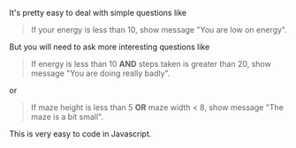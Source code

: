 It's pretty easy to deal with simple questions like 

> If your energy is less than 10, show message "You are low on energy".

But you will need to ask more interesting questions like

> If energy is less than 10 **AND** steps taken is greater than 20, show message "You are doing really badly".

or

> If maze height is less than 5 **OR** maze width < 8, show message "The maze is a bit small".

This is very easy to code in Javascript.